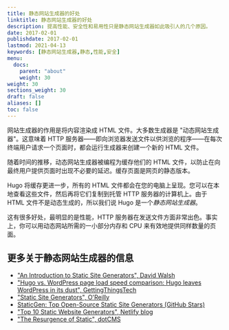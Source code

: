 ```yaml
---
title: 静态网站生成器的好处
linktitle: 静态网站生成器的好处
description: 提高性能、安全性和易用性只是静态网站生成器如此吸引人的几个原因。
date: 2017-02-01
publishdate: 2017-02-01
lastmod: 2021-04-13
keywords: [静态网站生成器,静态,性能,安全]
menu:
  docs:
    parent: "about"
    weight: 30
weight: 30
sections_weight: 30
draft: false
aliases: []
toc: false
---
```


网站生成器的作用是将内容渲染成 HTML 文件。大多数生成器是 "动态网站生成器"。这意味着 HTTP 服务器——即向浏览器发送文件以供浏览的程序——在每次终端用户请求一个页面时，都会运行生成器来创建一个新的 HTML 文件。

随着时间的推移，动态网站生成器被编程为缓存他们的 HTML 文件，以防止在向最终用户提供页面时出现不必要的延迟。缓存页面是网页的静态版本。

Hugo 将缓存更进一步，所有的 HTML 文件都会在您的电脑上呈现。您可以在本地查看这些文件，然后再将它们复制到托管 HTTP 服务器的计算机上。由于 HTML 文件不是动态生成的，所以我们说 Hugo 是一个*静态网站生成器*。

这有很多好处，最明显的是性能，HTTP 服务器在发送文件方面非常出色。事实上，你可以用动态网站所需的一小部分内存和 CPU 来有效地提供同样数量的页面。

## 更多关于静态网站生成器的信息

* ["An Introduction to Static Site Generators", David Walsh][]
* ["Hugo vs. WordPress page load speed comparison: Hugo leaves WordPress in its dust", GettingThingsTech][hugovwordpress]
* ["Static Site Generators", O'Reilly][]
* [StaticGen: Top Open-Source Static Site Generators (GitHub Stars)][]
* ["Top 10 Static Website Generators", Netlify blog][]
* ["The Resurgence of Static", dotCMS][dotcms]


["An Introduction to Static Site Generators", David Walsh]: https://davidwalsh.name/introduction-static-site-generators
["Static Site Generators", O'Reilly]: https://www.oreilly.com/web-platform/free/files/static-site-generators.pdf
["Top 10 Static Website Generators", Netlify blog]: https://www.netlify.com/blog/2016/05/02/top-ten-static-website-generators/
[hugovwordpress]: https://gettingthingstech.com/hugo-vs.-wordpress-page-load-speed-comparison-hugo-leaves-wordpress-in-its-dust/
[StaticGen: Top Open-Source Static Site Generators (GitHub Stars)]: https://www.staticgen.com/
[dotcms]: https://dotcms.com/blog/post/the-resurgence-of-static
